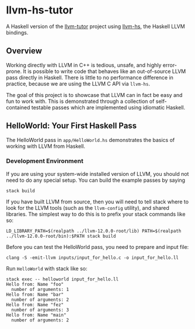 # llvm-hs-tutor

A Haskell version of the
[llvm-tutor](https://github.com/banach-space/llvm-tutor) project using
[llvm-hs](https://github.com/llvm-hs), the Haskell LLVM bindings.

## Overview

Working directly with LLVM in C++ is tedious, unsafe, and highly error-prone.
It is possible to write code that behaves like an out-of-source LLVM pass
directly in Haskell. There is little to no performance difference in practice,
because we are using the LLVM C API via `llvm-hs`.

The goal of this project is to showcase that LLVM can in fact be easy and fun to
work with. This is demonstrated through a collection of self-contained testable
passes which are implemented using idiomatic Haskell.

## HelloWorld: Your First Haskell Pass

The HelloWorld pass in `app/HelloWorld.hs` demonstrates the basics of working
with LLVM from Haskell.

### Development Environment

If you are using your system-wide installed version of LLVM, you should not
need to do any special setup. You can build the example passes by saying

```
stack build
```

If you have built LLVM from source, then you will need to tell stack where to
look for the LLVM tools (such as the `llvm-config` utility), and shared
libraries. The simplest way to do this is to prefix your stack commands like
so:

```
LD_LIBRARY_PATH=$(realpath ../llvm-12.0.0-root/lib) PATH=$(realpath ../llvm-12.0.0-root/bin):$PATH stack build
```

Before you can test the HelloWorld pass, you need to prepare and input file:

```
clang -S -emit-llvm inputs/input_for_hello.c -o input_for_hello.ll
```

Run `HelloWorld` with stack like so:

```
stack exec -- helloworld input_for_hello.ll
Hello from: Name "foo"
  number of arguments: 1
Hello from: Name "bar"
  number of arguments: 2
Hello from: Name "fez"
  number of arguments: 3
Hello from: Name "main"
  number of arguments: 2
```
